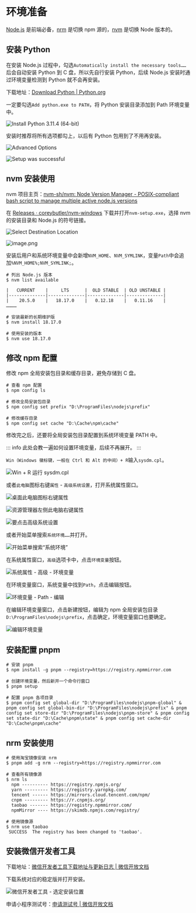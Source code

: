 # 环境准备

[Node.js](https://nodejs.org/) 是前端必备，[nrm](https://github.com/Pana/nrm) 是切换 npm 源的，[nvm](https://github.com/nvm-sh/nvm) 是切换 Node 版本的。

## 安装 Python

在安装 Node.js 过程中，勾选`Automatically install the necessary tools……`后会自动安装 Python 到 C 盘，所以先自行安装 Python，后续 Node.js 安装时通过环境变量检测到 Python 就不会再安装。

下载地址：[Download Python | Python.org](https://www.python.org/downloads/)

一定要勾选`Add python.exe to PATH`，将 Python 安装目录添加到 Path 环境变量中。

![Install Python 3.11.4 (64-bit)](../assets/环境准备/20230722165442.png)

安装时推荐将所有选项都勾上，以后有 Python 包用到了不用再安装。

![Advanced Options](../assets/环境准备/20230722170432.png)

![Setup was successful](../assets/环境准备/20230722171235.png)

## nvm 安装使用

nvm 项目主页：[nvm-sh/nvm: Node Version Manager - POSIX-compliant bash script to manage multiple active node.js versions](https://github.com/nvm-sh/nvm)

在 [Releases · coreybutler/nvm-windows](https://github.com/coreybutler/nvm-windows/releases) 下载并打开`nvm-setup.exe`，选择 nvm 的安装目录和 Node.js 的符号链接。

![Select Destination Location](../assets/环境准备/20230722172328.png)

![image.png](../assets/环境准备/20230722172423.png)

安装后用户和系统环境变量中会新增`NVM_HOME`、`NVM_SYMLINK`，变量`Path`中会追加`%NVM_HOME%;NVM_SYMLINK;`。

```shell
# 列出 Node.js 版本
$ nvm list available

|   CURRENT    |     LTS      |  OLD STABLE  | OLD UNSTABLE |
|--------------|--------------|--------------|--------------|
|    20.5.0    |   18.17.0    |   0.12.18    |   0.11.16    |
…………

# 安装最新的长期维护版
$ nvm install 18.17.0

# 使用安装的版本
$ nvm use 18.17.0
```

## 修改 npm 配置

修改 npm 全局安装包目录和缓存目录，避免存储到 C 盘。

```shell
# 查看 npm 配置
$ npm config ls

# 修改全局安装包目录
$ npm config set prefix "D:\ProgramFiles\nodejs\prefix"

# 修改缓存目录
$ npm config set cache "D:\Cache\npm\cache"
```

修改完之后，还要将全局安装包目录配置到系统环境变量 PATH 中。

::: info
此处会教一遍如何设置环境变量，后续不再展开。
:::

`Win（Windows 徽标键，一般在 Ctrl 和 Alt 的中间）+ R`输入`sysdm.cpl`。

![Win + R 运行 sysdm.cpl](../assets/环境准备/20230721044059.png)

或者`此电脑`图标右键`属性` - `高级系统设置`，打开系统属性窗口。

![桌面此电脑图标右键属性](../assets/环境准备/20230721044636.png)

![资源管理器左侧此电脑右键属性](../assets/环境准备/20230721044737.png)

![要点击高级系统设置](../assets/环境准备/20230721045211.png)

或者开始菜单搜索`系统环境……`并打开。

![开始菜单搜索“系统环境”](../assets/环境准备/20230722174849.png)

在系统属性窗口，`高级`选项卡中，点击`环境变量`按钮。

![系统属性 - 高级 - 环境变量](../assets/环境准备/20230722130005.png)

在环境变量窗口，系统变量中找到`Path`，点击编辑按钮。

![环境变量 - Path - 编辑](../assets/环境准备/20230722175447.png)

在编辑环境变量窗口，点击新建按钮，编辑为 npm 全局安装包目录`D:\ProgramFiles\nodejs\prefix`，点击确定，环境变量窗口也要确定。

![编辑环境变量](../assets/环境准备/20230722175552.png)

## 安装配置 pnpm

```shell
# 安装 pnpm
$ npm install -g pnpm --registry=https://registry.npmmirror.com

# 创建环境变量，然后新开一个命令行窗口
$ pnpm setup

# 配置 pnpm 各项目录
$ pnpm config set global-dir "D:\ProgramFiles\nodejs\pnpm-global" & pnpm config set global-bin-dir "D:\ProgramFiles\nodejs\prefix" & pnpm config set store-dir "D:\ProgramFiles\nodejs\pnpm-store" & pnpm config set state-dir "D:\Cache\pnpm\state" & pnpm config set cache-dir "D:\Cache\pnpm\cache"
```

## nrm 安装使用

```shell
# 使用淘宝镜像安装 nrm
$ pnpm add -g nrm --registry=https://registry.npmmirror.com

# 查看所有镜像源
$ nrm ls
  npm ---------- https://registry.npmjs.org/
  yarn --------- https://registry.yarnpkg.com/
  tencent ------ https://mirrors.cloud.tencent.com/npm/
  cnpm --------- https://r.cnpmjs.org/
  taobao ------- https://registry.npmmirror.com/
  npmMirror ---- https://skimdb.npmjs.com/registry/

# 使用镜像源
$ nrm use taobao
 SUCCESS  The registry has been changed to 'taobao'.
```

## 安装微信开发者工具

下载地址：[微信开发者工具下载地址与更新日志 | 微信开放文档](https://developers.weixin.qq.com/miniprogram/dev/devtools/download.html)

下载系统对应的稳定版并打开安装。

![微信开发者工具 - 选定安装位置](../assets/环境准备/20230729120652.png)

申请小程序测试号：[申请测试号 | 微信开放文档](https://developers.weixin.qq.com/miniprogram/dev/devtools/sandbox.html)
